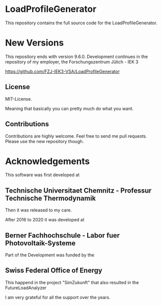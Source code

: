 # LoadProfileGenerator

This repository contains the full source code for the LoadProfileGenerator. 


# New Versions

This repository ends with version 9.6.0. Development continues in the repository of my employer, the Forschungszentrum Jülich - IEK 3

https://github.com/FZJ-IEK3-VSA/LoadProfileGenerator

## License
MIT-License.

Meaning that basically you can pretty much do what you want.


## Contributions

Contributions are highly welcome. Feel free to send me pull requests. Please use the new repository though.

# Acknowledgements

This software was first developed at

## Technische Universitaet Chemnitz - Professur Technische Thermodynamik

Then it was released to my care.

After 2016 to 2020 it was developed at

## Berner Fachhochschule - Labor fuer Photovoltaik-Systeme

Part of the Development was funded by the 

## Swiss Federal Office of Energy

This happend in the project "SimZukunft" that also resulted in the FutureLoadAnalyzer

I am very grateful for all the support over the years.